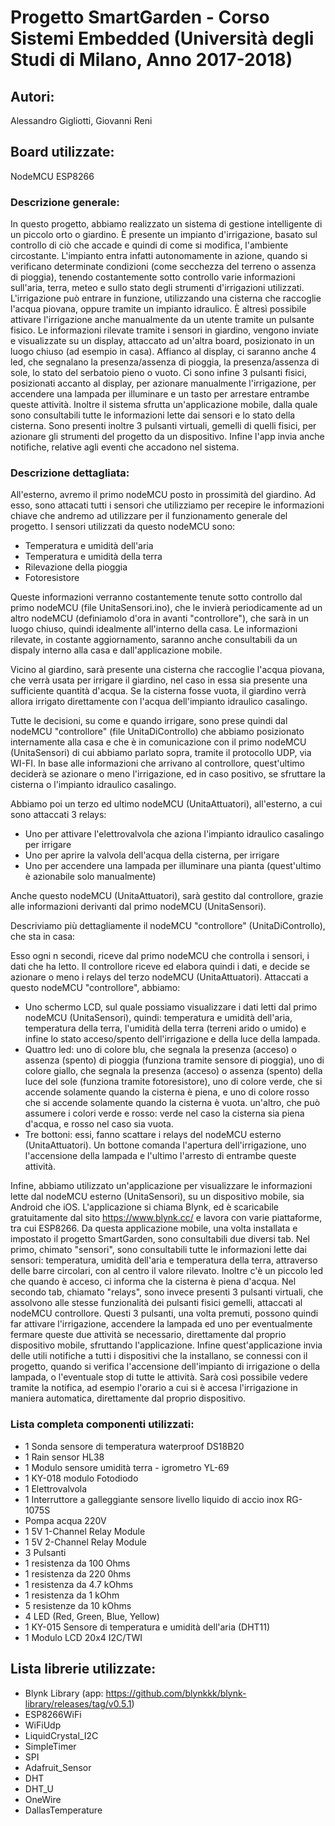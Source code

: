 # Progetto SmartGarden - Corso Sistemi Embedded (Università degli Studi di Milano, Anno 2017-2018)

## Autori:
Alessandro Gigliotti, Giovanni Reni 
## Board utilizzate:
NodeMCU ESP8266


### Descrizione generale:
In questo progetto, abbiamo realizzato un sistema di gestione intelligente di un piccolo orto o giardino. È presente un impianto d'irrigazione, basato sul controllo di ciò che accade e quindi di come si modifica, l'ambiente circostante. L'impianto entra infatti autonomamente in azione, quando si verificano determinate condizioni (come secchezza del terreno o assenza di pioggia), tenendo costantemente sotto controllo varie informazioni sull'aria, terra, meteo e sullo stato degli strumenti d'irrigazioni utilizzati. L'irrigazione può entrare in funzione, utilizzando una cisterna che raccoglie l'acqua piovana, oppure tramite un impianto idraulico. È altresì possibile attivare l'irrigazione anche manualmente da un utente tramite un pulsante fisico.
Le informazioni rilevate tramite i sensori in giardino, vengono inviate e visualizzate su un display, attaccato ad un'altra board, posizionato in un luogo chiuso (ad esempio in casa). Affianco al display, ci saranno anche 4 led, che segnalano la presenza/assenza di pioggia, la presenza/assenza di sole, lo stato del serbatoio pieno o vuoto. Ci sono infine 3 pulsanti fisici, posizionati accanto al display, per azionare manualmente l'irrigazione, per accendere una lampada per illuminare e un tasto per arrestare entrambe queste attività.
Inoltre il sistema sfrutta un'applicazione mobile, dalla quale sono consultabili tutte le informazioni lette dai sensori e lo stato della cisterna. Sono presenti inoltre 3 pulsanti virtuali, gemelli di quelli fisici, per azionare gli strumenti del progetto da un dispositivo. Infine l'app invia anche notifiche, relative agli eventi che accadono nel sistema.


### Descrizione dettagliata:
All'esterno, avremo il primo nodeMCU posto in prossimità del giardino. Ad esso, sono attacati tutti i sensori che utilizziamo per recepire le informazioni chiave che andremo ad utilizzare per il funzionamento generale del progetto.
I sensori utilizzati da questo nodeMCU sono:
- Temperatura e umidità dell'aria
- Temperatura e umidità della terra
- Rilevazione della pioggia
- Fotoresistore

Queste informazioni verranno costantemente tenute sotto controllo dal primo nodeMCU (file UnitaSensori.ino), che le invierà periodicamente ad un altro nodeMCU (definiamolo d'ora in avanti "controllore"), che sarà in un luogo chiuso, quindi idealmente all'interno della casa.
Le informazioni rilevate, in costante aggiornamento, saranno anche consultabili da un dispaly interno alla casa e dall'applicazione mobile.

Vicino al giardino, sarà presente una cisterna che raccoglie l'acqua piovana, che verrà usata per irrigare il giardino, nel caso in essa sia presente una sufficiente quantità d'acqua. Se la cisterna fosse vuota, il giardino verrà allora irrigato direttamente con l'acqua dell'impianto idraulico casalingo.

Tutte le decisioni, su come e quando irrigare, sono prese quindi dal nodeMCU "controllore" (file UnitaDiControllo) che abbiamo posizionato internamente alla casa e che è in comunicazione con il primo nodeMCU (UnitaSensori) di cui abbiamo parlato sopra, tramite il protocollo UDP, via WI-FI. In base alle informazioni che arrivano al controllore, quest'ultimo deciderà se azionare o meno l'irrigazione, ed in caso positivo, se sfruttare la cisterna o l'impianto idraulico casalingo. 

Abbiamo poi un terzo ed ultimo nodeMCU (UnitaAttuatori), all'esterno, a cui sono attaccati 3 relays:
- Uno per attivare l'elettrovalvola che aziona l'impianto idraulico casalingo per irrigare
- Uno per aprire la valvola dell'acqua della cisterna, per irrigare
- Uno per accendere una lampada per illuminare una pianta (quest'ultimo è azionabile solo manualmente)

Anche questo nodeMCU (UnitaAttuatori), sarà gestito dal controllore, grazie alle informazioni derivanti dal primo nodeMCU (UnitaSensori).

Descriviamo più dettagliamente il nodeMCU "controllore" (UnitaDiControllo), che sta in casa:

Esso ogni n secondi, riceve dal primo nodeMCU che controlla i sensori, i dati che ha letto.
Il controllore riceve ed elabora quindi i dati, e decide se azionare o meno i relays del terzo nodeMCU (UnitaAttuatori).
Attaccati a questo nodeMCU "controllore", abbiamo:
- Uno schermo LCD, sul quale possiamo visualizzare i dati letti dal primo nodeMCU (UnitaSensori), quindi: temperatura e umidità dell'aria, temperatura della terra, l'umidità della terra (terreni arido o umido) e infine lo stato acceso/spento dell'irrigazione e della luce della lampada.
- Quattro led: uno di colore blu, che segnala la presenza (acceso) o assenza (spento) di pioggia (funziona tramite sensore di pioggia), uno di colore giallo, che segnala la presenza (acceso) o assenza (spento) della luce del sole (funziona tramite fotoresistore), uno di colore verde, che si accende solamente quando la cisterna è piena, e uno di colore rosso che si accende solamente quando la cisterna è vuota.
un'altro, che può assumere i colori verde e rosso: verde nel caso la cisterna sia piena d'acqua, e rosso nel caso sia vuota.
- Tre bottoni: essi, fanno scattare i relays del nodeMCU esterno (UnitaAttuatori). Un bottone comanda l'apertura dell'irrigazione, uno l'accensione della lampada e l'ultimo l'arresto di entrambe queste attività.

Infine, abbiamo utilizzato un'applicazione per visualizzare le informazioni lette dal nodeMCU esterno (UnitaSensori), su un dispositivo mobile, sia Android che iOS. L'applicazione si chiama Blynk, ed è scaricabile gratuitamente dal sito https://www.blynk.cc/ e lavora con varie piattaforme, tra cui ESP8266.
Da questa applicazione mobile, una volta installata e impostato il progetto SmartGarden, sono consultabili due diversi tab.
Nel primo, chimato "sensori", sono consultabili tutte le informazioni lette dai sensori: temperatura, umidità dell'aria e temperatura della terra, attraverso delle barre circolari, con al centro il valore rilevato. Inoltre c'è un piccolo led che quando è acceso, ci informa che la cisterna è piena d'acqua.
Nel secondo tab, chiamato "relays", sono invece presenti 3 pulsanti virtuali, che assolvono alle stesse funzionalità dei pulsanti fisici gemelli, attaccati al nodeMCU controllore. Questi 3 pulsanti, una volta premuti, possono quindi far attivare l'irrigazione, accendere la lampada ed uno per eventualmente fermare queste due attività se necessario, direttamente dal proprio dispositivo mobile, sfruttando l'applicazione.
Infine quest'applicazione invia delle utili notifiche a tutti i dispositivi che la installano, se connessi con il progetto, quando si verifica l'accensione dell'impianto di irrigazione o della lampada, o l'eventuale stop di tutte le attività. Sarà così possibile vedere tramite la notifica, ad esempio l'orario a cui si è accesa l'irrigazione in maniera automatica, direttamente dal proprio dispositivo. 

### Lista completa componenti utilizzati:
- 1 Sonda sensore di temperatura waterproof DS18B20
- 1 Rain sensor HL38
- 1 Modulo sensore umidità terra - igrometro YL-69
- 1 KY-018 modulo Fotodiodo
- 1 Elettrovalvola
- 1 Interruttore a galleggiante sensore livello liquido di accio inox RG-1075S
- Pompa acqua 220V
- 1 5V 1-Channel Relay Module
- 1 5V 2-Channel Relay Module
- 3 Pulsanti
- 1 resistenza da 100 Ohms
- 1 resistenza da 220 0hms
- 1 resistenza da 4.7 kOhms
- 1 resistenza da 1 kOhm
- 5 resistenze da 10 kOhms
- 4 LED (Red, Green, Blue, Yellow)
- 1 KY-015 Sensore di temperatura e umidità dell'aria (DHT11)
- 1 Modulo LCD 20x4 I2C/TWI


## Lista librerie utilizzate:
- Blynk Library (app: https://github.com/blynkkk/blynk-library/releases/tag/v0.5.1)
- ESP8266WiFi
- WiFiUdp
- LiquidCrystal_I2C
- SimpleTimer
- SPI
- Adafruit_Sensor
- DHT
- DHT_U
- OneWire
- DallasTemperature
